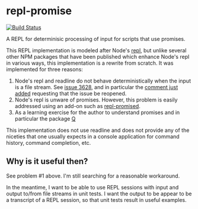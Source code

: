 repl-promise
============

[![Build Status](https://travis-ci.org/jimlloyd/repl-promise.svg)](https://travis-ci.org/jimlloyd/repl-promise)

A REPL for determinisic processing of input for scripts that use promises.

This REPL implementation is modeled after Node's [repl](http://nodejs.org/documentation/api/repl.html),
but unlike several other NPM packages that have been published which enhance Node's repl in various ways,
this implementation is a rewrite from scratch. It was implemented for three reasons:

1. Node's repl and readline do not behave deterministically when the input is a file stream. See [issue 3628](https://github.com/joyent/node/issues/3628), and in particular the [comment just added](https://github.com/joyent/node/issues/3628#issuecomment-54837098) requesting that the issue be reopened.
2. Node's repl is unware of promises. However, this problem is easily addressed using an add-on such as [repl-promised](https://www.npmjs.org/package/repl-promised).
3. As a learning exercise for the author to understand promises and in particular the package [Q](https://www.npmjs.org/package/q)

This implementation does not use readline and does not provide any of the niceties that one usually expects in a console application for command history, command completion, etc.

Why is it useful then?
----------------------

See problem #1 above. I'm still searching for a reasonable workaround.

In the meantime, I want to be able to use REPL sessions with input and output to/from file streams in unit tests. I want the output to be appear to be a transcript of a REPL session, so that unit tests result in useful examples.
